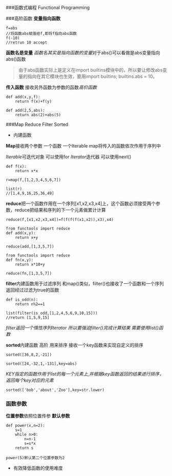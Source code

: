 ###函数式编程 Functional Programming

###高阶函数
**变量指向函数**
>
    f=abs
    //将函数abs赋值给f,即将f指向abs函数
    f(-10)
    //retrun 10 accept

**函数名是变量**
*函数名其实是指向函数的变量*对于abs()可以看做是abs变量指向abs()函数
>由于abs函数实际上是定义在import builtins模块中的，所以要让修改abs变量的指向在其它模块也生效，要用import builtins; builtins.abs = 10。

**传入函数**
接收另外函数为参数的函数*高价函数*

>
    def add(x,y,f):
        return f(x)+f(y)

>
    def add(2,5,abs):
        return abs(2)+abs(5)

###Map Reduce Filter Sorted
- 内建函数

**Map**接收两个参数 一个函数 一个Iterable map将传入的函数依次作用于序列中

*Iterable*可迭代对象 可以使用for
*Iterator*迭代器 可以使用next()
>
    def f(x):
        return x*x

    r=map(f,[1,2,3,4,5,6,7])

    list(r)
    //[1,4,9,16,25,36,49]
**reduce**把一个函数作用在一个序列[x1,x2,x3,x4]上，这个函数必须接受两个参数，reduce把结果和序列的下一个元素做累计计算

>
    reduce(f,[x1,x2,x3,x4])=f(f(f(f(x1,x2)),x3),x4)

>   
    from functools import reduce
    def add(x,y):
        return x+y

    reduce(add,[1,3,5,7])


> 
    from functools import reduce
    def fn(x,y):
        return x*10+y

    reduce(fn,[1,3,5,7])


**filter**内建函数用于过滤序列
和map()类似，filter()也接收了一个函数和一个序列 返回经过过滤为true的函数

>
    def is_odd(n):
        return n%2==1

    list(filter(is_odd,[1,2,4,5,6,9,10,15]))
    //return [1,5,9,15]
*filter返回一个惰性序列Iterator 所以要强迫filter()完成计算结果 需要使用list()函数*

**sorted**内建函数 高阶 用来排序 接收一个key函数来实现自定义的排序

>
    sorted([36,8,2,-21])

>
    sorted([24,-32,1,-131],key=abs)

*KEY指定的函数作用于list的每一个元素上,并根据key函数返回的结果进行排序，返回每个key对应的元素*

>
    sorted(['bob','about','Zoo'],key=str.lower)
    

### 函数参数
**位置参数**依照位置传参
**默认参数**
>
    def power(x,n=2):
        s=1
        while n>0:
            n=n-1
            s=s*x
        return s

    power(5)默认第二个位置参数为2
- 有效降低函数的使用难度


